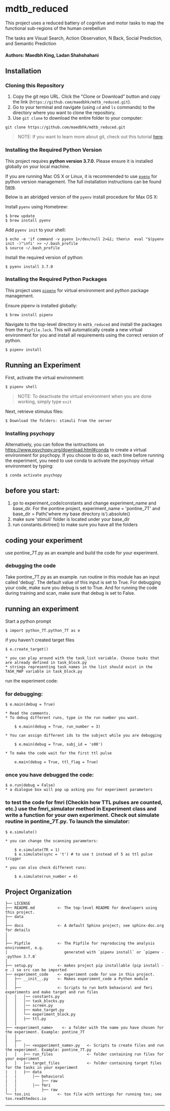mdtb_reduced
==============================

This project uses a reduced battery of cognitive and motor tasks to map
the functional sub-regions of the human cerebellum

The tasks are Visual Search, Action Observation, N Back,
Social Prediction, and Semantic Prediction

#### Authors: Maedbh King, Ladan Shahshahani

## Installation

### Cloning this Repository

1. Copy the git repo URL. Click the "Clone or Download" button and copy the link (`https://github.com/maedbhk/mdtb_reduced.git`).
2. Go to your terminal and navigate (using `cd` and `ls` commands) to the directory where you want to clone the repository. 
3. Use `git clone` to download the entire folder to your computer:
```
git clone https://github.com/maedbhk/mdtb_reduced.git
```

> NOTE: If you want to learn more about git, check out this tutorial [here](https://rogerdudler.github.io/git-guide/).

### Installing the Required Python Version

This project requires **python version 3.7.0**. Please ensure it is installed globally on your local machine.

If you are running Mac OS X or Linux, it is recommended to use [`pyenv`](https://github.com/pyenv/pyenv)
for python version management. The full installation instructions can be found [here](https://github.com/pyenv/pyenv#installation). 

Below is an abridged version of the `pyenv` install procedure for Max OS X:

Install `pyenv` using Homebrew:

    $ brew update
    $ brew install pyenv

Add `pyenv init` to your shell:

    $ echo -e 'if command -v pyenv 1>/dev/null 2>&1; then\n  eval "$(pyenv init -)"\nfi' >> ~/.bash_profile
    $ source ~/.bash_profile

Install the required version of python:

    $ pyenv install 3.7.0

### Installing the Required Python Packages

This project uses [`pipenv`](https://github.com/pypa/pipenv) for virtual environment and python package management.

Ensure pipenv is installed globally:

    $ brew install pipenv

Navigate to the top-level directory in `mdtb_reduced` and install the packages from the `Pipfile.lock`.
This will automatically create a new virtual environment for you and install all requirements using the correct version of python.

    $ pipenv install

## Running an Experiment

First, activate the virtual environment:

    $ pipenv shell

> NOTE: To deactivate the virtual environment when you are done working, simply type `exit`

Next, retrieve stimulus files:

    $ Download the folders: stimuli from the server
    
### Installing psychopy
Alternatively, you can follow the isntructions on https://www.psychopy.org/download.html#conda to create a virtual environment for psychopy. If you choose to do so, each time before running the experiment, you need to use conda to activate the psychopy virtual environment by typing:

    $ conda activate psychopy
    
## before you start:
1. go to experiment_code/constants and change experiment_name and base_dir. For the pontine project, experiment_name = 'pontine_7T' and base_dir = Path('where my base directory is').absolute() 
2. make sure 'stimuli' folder is located under your base_dir
3. run constants.dirtree() to make sure you have all the folders

## coding your experiment
use pontine_7T.py as an example and build the code for your experiment.
### debugging the code
Take pontine_7T.py as an example. run routine in this module has an input called 'debug'. The default value of this input is set to True. For debugging your code, make sure you debug is set to True. And for running the code during training and scan, make sure that debug is set to False. 

## running an experiment
Start a python prompt

    $ import python_7T.python_7T as e
    
if you haven't created target files

    $ e.create_target()
    
    * you can play around with the task_list variable. Choose tasks that are already defined in task_block.py
    * strings representing task names in the list should exist in the TASK_MAP variable in task_block.py
run the experiment code:
### for debugging:

    $ e.main(debug = True)
    
    * Read the comments.
    * To debug different runs, type in the run number you want.
        
        $ e.main(debug = True, run_number = 3)
        
    * You can assign different ids to the subject while you are debugging
    
        $ e.main(debug = True, subj_id = 's00')
        
    * To make the code wait for the first ttl pulse
    
        e.main(debug = True, ttl_flag = True)
### once you have debugged the code:

    $ e.run(debug = False)
    * a dialogue box will pop up asking you for experiment parameters
### to test the code for fmri (Checkin how TTL pulses are counted, etc.) use the fmri_simulator method in Experiment class and write a function for your own experiment. Check out simulate routine in pontine_7T.py. To launch the simulator:

    $ e.simulate()
    
    * you can change the scanning parameters:
    
        $ e.simulate(TR = 1)
        $ e.simulate(sync = 't') # to use t instead of 5 as ttl pulse trigger
        
    * you can also check different runs:
    
        $ e.simulate(run_number = 4)


Project Organization
------------

    ├── LICENSE
    ├── README.md          <- The top-level README for developers using this project.
    ├── data
    │
    ├── docs               <- A default Sphinx project; see sphinx-doc.org for details
    │
    │
    ├── Pipfile            <- The Pipfile for reproducing the analysis environment, e.g.
    │                         generated with `pipenv install` or `pipenv --python 3.7.0`
    │
    ├── setup.py           <- makes project pip installable (pip install -e .) so src can be imported
    ├── experiment_code    <- experiment code for use in this project.
    │   ├── __init__.py    <- Makes experiment_code a Python module
    │   │
    │   ├──                <- Scripts to run both behavioral and fmri experiments and make target and run files
    │   │   │── constants.py
    │   │   │── task_blocks.py
    │   │   │── screen.py       
    │   │   ├── make_target.py
    │   │   └── experiment_block.py
    │   │   ├── ttl.py
    │   │
    ├── <experiment_name>    <- a folder with the name you have chosen for the experiment. Example: pontine_7T
    │   │
    │   ├──                
    │   │   │── <expperiment_name>.py   <- Scripts to create files and run the experiment. Example: pontine_7T.py
    │   │   ├── run_files               <- folder containing run files for your experiment
    │   │   ├── target_files            <- folder containing target files for the tasks in your experiment
    |   |   ├── data
    |   |       │── behavioral
    |   |           ├── raw
    │   │       │── fmri
    |   |           ├── raw
    └── tox.ini            <- tox file with settings for running tox; see tox.readthedocs.io


--------
